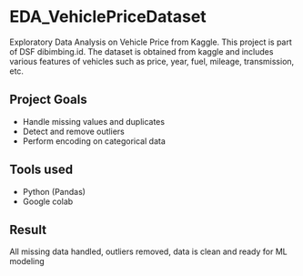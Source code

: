 # EDA_VehiclePriceDataset
Exploratory Data Analysis on Vehicle Price from Kaggle. 
This project is part of DSF dibimbing.id.
The dataset is obtained from kaggle and includes various features of vehicles such as price, year, fuel, mileage, transmission, etc.
## Project Goals
- Handle missing values and duplicates
- Detect and remove outliers
- Perform encoding on categorical data
## Tools used
- Python (Pandas)
- Google colab
## Result
All missing data handled, outliers removed, data is clean and ready for ML modeling
